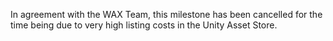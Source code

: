In agreement with the WAX Team, this milestone has been cancelled for the time being due to very high listing costs in the Unity Asset Store.
